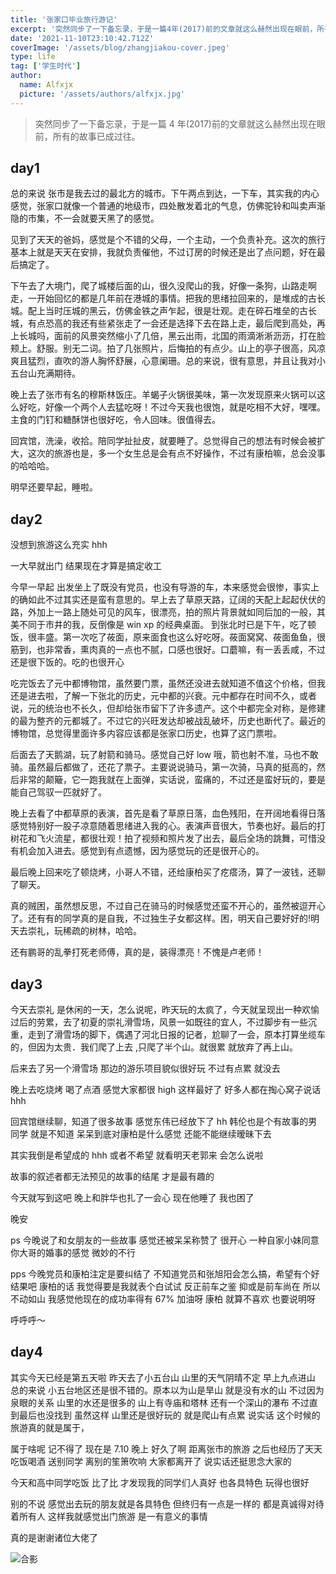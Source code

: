 ```yaml
---
title: '张家口毕业旅行游记'
excerpt: '突然同步了一下备忘录，于是一篇4年(2017)前的文章就这么赫然出现在眼前，所有的故事已成过往。'
date: '2021-11-10T23:10:42.712Z'
coverImage: '/assets/blog/zhangjiakou-cover.jpeg'
type: life
tag: ['学生时代']
author:
  name: Alfxjx
  picture: '/assets/authors/alfxjx.jpg'
---
```


> 突然同步了一下备忘录，于是一篇 4 年(2017)前的文章就这么赫然出现在眼前，所有的故事已成过往。

## day1

总的来说 张市是我去过的最北方的城市。下午两点到达，一下车，其实我的内心感觉，张家口就像一个普通的地级市，四处散发着北的气息，仿佛驼铃和叫卖声渐隐的市集，不一会就要天黑了的感觉。

见到了天天的爸妈，感觉是个不错的父母，一个主动，一个负责补充。这次的旅行基本上就是天天在安排，我就负责催他，不过订房的时候还是出了点问题，好在最后搞定了。

下午去了大境门，爬了城楼后面的山，很久没爬山的我，好像一条狗，山路走啊走，一开始回忆的都是几年前在港城的事情。把我的思绪拉回来的，是堆成的古长城。配上当时压城的黑云，仿佛金铁之声乍起，很是壮观。走在碎石堆垒的古长城，有点恐高的我还有些紧张走了一会还是选择下去在路上走，最后爬到高处，再上长城吗，面前的风景突然缩小了几倍，黑云出雨，北国的雨滴淅淅沥沥，打在脸颊上。舒服。别无二词。拍了几张照片，后悔拍的有点少。山上的亭子很高，风凉爽且猛烈，直吹的游人胸怀舒展，心意阑珊。总的来说，很有意思，并且让我对小五台山充满期待。

晚上去了张市有名的穆斯林饭庄。羊蝎子火锅很美味，第一次发现原来火锅可以这么好吃，好像一个两个人去猛吃呀！不过今天我也很饱，就是吃相不大好，嘿嘿。主食的门钉和糖酥饼也很好吃，令人回味。很值得去。

回宾馆，洗澡，收拾。陪同学扯扯皮，就要睡了。总觉得自己的想法有时候会被扩大，这次的旅游也是，多一个女生总是会有点不好操作，不过有康柏嘛，总会没事的哈哈哈。

明早还要早起，睡啦。

## day2

没想到旅游这么充实 hhh

一大早就出门 结果现在才算是搞定收工

今早一早起 出发坐上了既没有党员，也没有导游的车，本来感觉会很惨，事实上的确如此不过其实还是蛮有意思的。早上去了草原天路，辽阔的天配上起起伏伏的路，外加上一路上随处可见的风车，很漂亮，拍的照片背景就如同后加的一般，其美不同于市井的我，反倒像是 win xp 的经典桌面。
到张北时已是下午，吃了顿饭，很丰盛。第一次吃了莜面，原来面食也这么好吃呀。莜面窝窝、莜面鱼鱼，很筋到，也非常香，熏肉真的一点也不腻，口感也很好。口蘑嘛，有一丢丢咸，不过还是很下饭的。吃的也很开心

吃完饭去了元中都博物馆，虽然要门票，虽然还没进去就知道不值这个价格，但我还是进去啦，了解一下张北的历史，元中都的兴衰。元中都存在时间不久，或者说，元的统治也不长久，但却给张市留下了许多遗产。这个中都完全对称，是修建的最为整齐的元都城了。不过它的兴旺发达却被战乱破坏，历史也断代了。最近的博物馆，总觉得里面许多内容应该都是张家口历史，也算了这门票啦。

后面去了天鹅湖，玩了射箭和骑马。感觉自己好 low 哦，箭也射不准，马也不敢骑。虽然最后都做了，还花了票子。主要说说骑马，第一次骑，马真的挺高的，然后非常的颠簸，它一跑我就在上面弹，实话说，蛮痛的，不过还是蛮好玩的，要是能自己驾驭一匹就好了。

晚上去看了中都草原的表演，首先是看了草原日落，血色残阳，在开阔地看得日落感觉特别好一股子凉意随着思绪进入我的心。表演声音很大，节奏也好。最后的打树花和飞火流星，都很壮观！拍了视频和照片发了出去，最后全场的跳舞，可惜没有机会加入进去。感觉到有点遗憾，因为感觉玩的还是很开心的。

最后晚上回来吃了顿烧烤，小哥人不错，还给康柏买了疙瘩汤，算了一波钱，还聊了聊天。

真的贼困，虽然想反思，不过自己在骑马的时候感觉还蛮不开心的，虽然被逗开心了。还有有的同学真的是自我，不过独生子女都这样。困，明天自己要好好的!明天去崇礼，玩稀疏的树林，哈哈。

还有鹏哥的乱拳打死老师傅，真的是，装得漂亮！不愧是卢老师！

## day3

今天去崇礼 是休闲的一天，怎么说呢，昨天玩的太疯了，今天就呈现出一种欢愉过后的劳累，去了初夏的崇礼滑雪场，风景一如既往的宜人，不过脚步有一些沉重，走到了滑雪场的脚下，偶遇了河北日报的记者，尬聊了一会，原本打算坐缆车的，但因为太贵．我们爬了上去 ,只爬了半个山。就很累 就放弃了再上山。

后来去了另一个滑雪场 那边的游乐项目貌似很好玩 不过有点累 就没去

晚上去吃烧烤 喝了点酒 感觉大家都很 high 这样最好了 好多人都在掏心窝子说话 hhh

回宾馆继续聊，知道了很多故事 感觉东伟已经放下了 hh 韩伦也是个有故事的男同学 就是不知道 呆呆到底对康柏是什么感觉 还能不能继续暧昧下去

其实我倒是希望成的 hhh 或者不希望 就看明天老郭来 会怎么说啦

故事的叙述者都无法预见的故事的结尾 才是最有趣的

今天就写到这吧 晚上和胖华也扎了一会心 现在他睡了 我也困了

晚安

ps 今晚说了和女朋友的一些故事 感觉还被呆呆称赞了 很开心 一种自家小妹同意你大哥的婚事的感觉 微妙的不行

pps 今晚党员和康柏注定是要纠结了 不知道党员和张旭阳会怎么搞，希望有个好结果吧 康柏的话 我觉得要是我就表个白试试 反正前车之鉴 抑或是前车尚在 所以不动如山 我感觉他现在的成功率得有 67% 加油呀 康柏 就算不喜欢 也要说明呀

呼呼呼～

## day4

其实今天已经是第五天啦 昨天去了小五台山 山里的天气阴晴不定 早上九点进山 总的来说 小五台地区还是很不错的。原本以为山是旱山 就是没有水的山 不过因为泉眼的关系 山里的水还是很多的 山上有寺庙和塔林 还有一个深山的瀑布 不过直到最后也没找到 虽然这样 山里还是很好玩的 就是爬山有点累 说实话 这个时候的旅游真的就是属于，

属于啥呢 记不得了 现在是 7.10 晚上 好久了啊 距离张市的旅游 之后也经历了天天吃饭喝酒 送别同学 离别的笙箫吹响 大家都离开了 说实话还挺思念大家的

今天和高中同学吃饭 比了比 才发现我的同学们人真好 也各具特色 玩得也很好

别的不说 感觉出去玩的朋友就是各具特色 但终归有一点是一样的 都是真诚得对待着所有人 这样我就感觉出门旅游 是一有意义的事情

真的是谢谢诸位大佬了

![合影](/assets/blog/zhangjiakou.jpeg)
